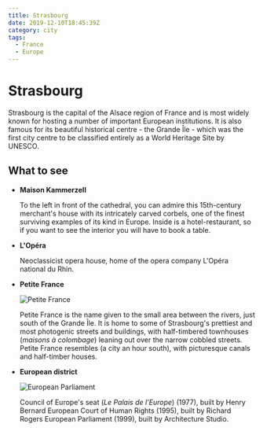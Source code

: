 ```yaml
---
title: Strasbourg
date: 2019-12-10T18:45:39Z
category: city
tags:
  - France
  - Europe
---
```


# Strasbourg
<WishWidget country="FR" city="Strasbourg" label="true"></WishWidget>

Strasbourg is the capital of the Alsace region of France and is most widely known for hosting a number of important European institutions. It is also famous for its beautiful historical centre - the Grande Île - which was the first city centre to be classified entirely as a World Heritage Site by UNESCO.

## What to see

- **Maison Kammerzell** <WishWidget country="FR" city="Strasbourg" activity="Maison Kammerzell"></WishWidget>

	To	the left in front of the cathedral, you can admire this 15th-century merchant's house with its intricately carved corbels, one of the	finest surviving examples of its kind in Europe. Inside is a hotel-restaurant, so if you want to see the interior you will have	to book a table.

- **L'Opéra** <WishWidget country="FR" city="Strasbourg" activity="Opera House"></WishWidget>

	Neoclassicist opera house, home of the opera company L'Opéra national du Rhin.

- **Petite France** <WishWidget country="FR" city="Strasbourg" activity="Paetite France"></WishWidget>

	![Petite France](https://wikitravel.org/upload/en/thumb/8/84/Petitfrance.JPG/350px-Petitfrance.JPG)

	Petite France is the name given to the small area between the rivers, just south of the Grande Île. It is home to some of Strasbourg's prettiest and most photogenic streets and buildings, with half-timbered townhouses (*maisons à colombage*) leaning out over the narrow cobbled streets. Petite France resembles (a city an hour south), with picturesque canals and half-timber houses.

- **European district** <WishWidget country="FR" city="Strasbourg" activity="European district"></WishWidget>

	![European Parliament](https://wikitravel.org/upload/shared//thumb/3/3b/2445239161_2fdd8c38de_b.jpg/350px-2445239161_2fdd8c38de_b.jpg)

	Council of Europe's seat (*Le Palais de l'Europe*) (1977), built by Henry Bernard European Court of Human Rights (1995), built by Richard Rogers European Parliament (1999), built by Architecture Studio.
